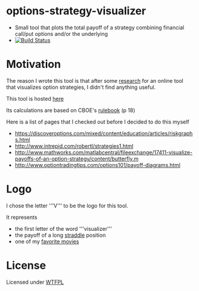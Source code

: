 # options-strategy-visualizer
* Small tool that plots the total payoff of a strategy combining financial call/put options and/or the underlying
* [![Build Status](https://secure.travis-ci.org/shadiakiki1986/options-strategy-visualizer.png)](http://travis-ci.org/shadiakiki1986/options-strategy-visualizer)

# Motivation
The reason I wrote this tool is that after some [research](http://lmgtfy.com/?q=options+strategy+visualize) for an online tool that visualizes option strategies, I didn't find anything useful.

This tool is hosted [here](http://genesis.akikieng.com/options-strategy-visualizer)

Its calculations are based on CBOE's [rulebook](http://www.cboe.com/micro/margin/strategy.aspx) (p 18)

Here is a list of pages that I checked out before I decided to do this myself
* https://discoveroptions.com/mixed/content/education/articles/riskgraphs.html 
* http://www.intrepid.com/robertl/strategies1.html
* http://www.mathworks.com/matlabcentral/fileexchange/17411-visualize-payoffs-of-an-option-strategy/content/butterfly.m
* http://www.optiontradingtips.com/options101/payoff-diagrams.html


# Logo
I chose the letter '''V''' to be the logo for this tool.

It represents 
* the first letter of the word '''visualizer''' 
* the payoff of a long [straddle](https://en.wikipedia.org/wiki/Straddle) position
* one of my [favorite movies](https://en.wikipedia.org/wiki/V_for_Vendetta)

# License
Licensed under [WTFPL](http://www.wtfpl.net/)
